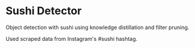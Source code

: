 # Sushi Detector

Object detection with sushi using knowledge distillation and filter pruning.
<!-- Teacher-student network. -->

Used scraped data from Instagram's #sushi hashtag.
